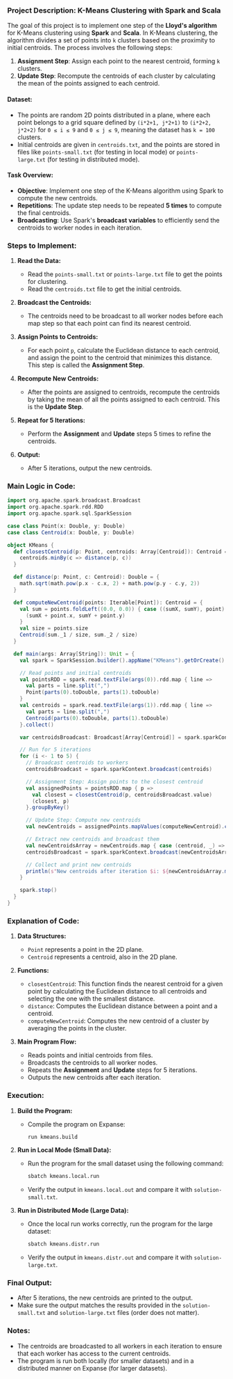 ### Project Description: K-Means Clustering with Spark and Scala

The goal of this project is to implement one step of the **Lloyd's algorithm** for K-Means clustering using **Spark** and **Scala**. In K-Means clustering, the algorithm divides a set of points into `k` clusters based on the proximity to initial centroids. The process involves the following steps:

1. **Assignment Step**: Assign each point to the nearest centroid, forming `k` clusters.
2. **Update Step**: Recompute the centroids of each cluster by calculating the mean of the points assigned to each centroid.

#### **Dataset:**
- The points are random 2D points distributed in a plane, where each point belongs to a grid square defined by `(i*2+1, j*2+1)` to `(i*2+2, j*2+2)` for `0 ≤ i ≤ 9` and `0 ≤ j ≤ 9`, meaning the dataset has `k = 100` clusters.
- Initial centroids are given in `centroids.txt`, and the points are stored in files like `points-small.txt` (for testing in local mode) or `points-large.txt` (for testing in distributed mode).

#### **Task Overview:**
- **Objective**: Implement one step of the K-Means algorithm using Spark to compute the new centroids.
- **Repetitions**: The update step needs to be repeated **5 times** to compute the final centroids.
- **Broadcasting**: Use Spark's **broadcast variables** to efficiently send the centroids to worker nodes in each iteration.

### **Steps to Implement:**

1. **Read the Data:**
   - Read the `points-small.txt` or `points-large.txt` file to get the points for clustering.
   - Read the `centroids.txt` file to get the initial centroids.

2. **Broadcast the Centroids:**
   - The centroids need to be broadcast to all worker nodes before each map step so that each point can find its nearest centroid.
   
3. **Assign Points to Centroids:**
   - For each point `p`, calculate the Euclidean distance to each centroid, and assign the point to the centroid that minimizes this distance. This step is called the **Assignment Step**.

4. **Recompute New Centroids:**
   - After the points are assigned to centroids, recompute the centroids by taking the mean of all the points assigned to each centroid. This is the **Update Step**.

5. **Repeat for 5 Iterations:**
   - Perform the **Assignment** and **Update** steps 5 times to refine the centroids.

6. **Output:**
   - After 5 iterations, output the new centroids.

### **Main Logic in Code:**

```scala
import org.apache.spark.broadcast.Broadcast
import org.apache.spark.rdd.RDD
import org.apache.spark.sql.SparkSession

case class Point(x: Double, y: Double)
case class Centroid(x: Double, y: Double)

object KMeans {
  def closestCentroid(p: Point, centroids: Array[Centroid]): Centroid = {
    centroids.minBy(c => distance(p, c))
  }

  def distance(p: Point, c: Centroid): Double = {
    math.sqrt(math.pow(p.x - c.x, 2) + math.pow(p.y - c.y, 2))
  }

  def computeNewCentroid(points: Iterable[Point]): Centroid = {
    val sum = points.foldLeft((0.0, 0.0)) { case ((sumX, sumY), point) =>
      (sumX + point.x, sumY + point.y)
    }
    val size = points.size
    Centroid(sum._1 / size, sum._2 / size)
  }

  def main(args: Array[String]): Unit = {
    val spark = SparkSession.builder().appName("KMeans").getOrCreate()

    // Read points and initial centroids
    val pointsRDD = spark.read.textFile(args(0)).rdd.map { line =>
      val parts = line.split(",")
      Point(parts(0).toDouble, parts(1).toDouble)
    }
    val centroids = spark.read.textFile(args(1)).rdd.map { line =>
      val parts = line.split(",")
      Centroid(parts(0).toDouble, parts(1).toDouble)
    }.collect()

    var centroidsBroadcast: Broadcast[Array[Centroid]] = spark.sparkContext.broadcast(centroids)

    // Run for 5 iterations
    for (i <- 1 to 5) {
      // Broadcast centroids to workers
      centroidsBroadcast = spark.sparkContext.broadcast(centroids)

      // Assignment Step: Assign points to the closest centroid
      val assignedPoints = pointsRDD.map { p =>
        val closest = closestCentroid(p, centroidsBroadcast.value)
        (closest, p)
      }.groupByKey()

      // Update Step: Compute new centroids
      val newCentroids = assignedPoints.mapValues(computeNewCentroid).collect()

      // Extract new centroids and broadcast them
      val newCentroidsArray = newCentroids.map { case (centroid, _) => centroid }.toArray
      centroidsBroadcast = spark.sparkContext.broadcast(newCentroidsArray)

      // Collect and print new centroids
      println(s"New centroids after iteration $i: ${newCentroidsArray.mkString(", ")}")
    }

    spark.stop()
  }
}
```

### **Explanation of Code:**

1. **Data Structures:**
   - `Point` represents a point in the 2D plane.
   - `Centroid` represents a centroid, also in the 2D plane.

2. **Functions:**
   - `closestCentroid`: This function finds the nearest centroid for a given point by calculating the Euclidean distance to all centroids and selecting the one with the smallest distance.
   - `distance`: Computes the Euclidean distance between a point and a centroid.
   - `computeNewCentroid`: Computes the new centroid of a cluster by averaging the points in the cluster.

3. **Main Program Flow:**
   - Reads points and initial centroids from files.
   - Broadcasts the centroids to all worker nodes.
   - Repeats the **Assignment** and **Update** steps for 5 iterations.
   - Outputs the new centroids after each iteration.

### **Execution:**

1. **Build the Program:**
   - Compile the program on Expanse:
     ```bash
     run kmeans.build
     ```

2. **Run in Local Mode (Small Data):**
   - Run the program for the small dataset using the following command:
     ```bash
     sbatch kmeans.local.run
     ```
   - Verify the output in `kmeans.local.out` and compare it with `solution-small.txt`.

3. **Run in Distributed Mode (Large Data):**
   - Once the local run works correctly, run the program for the large dataset:
     ```bash
     sbatch kmeans.distr.run
     ```
   - Verify the output in `kmeans.distr.out` and compare it with `solution-large.txt`.

### **Final Output:**
- After 5 iterations, the new centroids are printed to the output.
- Make sure the output matches the results provided in the `solution-small.txt` and `solution-large.txt` files (order does not matter).

### **Notes:**
- The centroids are broadcasted to all workers in each iteration to ensure that each worker has access to the current centroids.
- The program is run both locally (for smaller datasets) and in a distributed manner on Expanse (for larger datasets).
